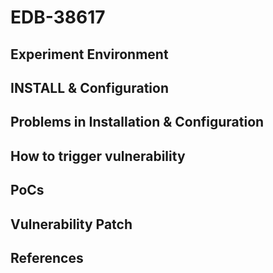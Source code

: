 # EDB-38617

## Experiment Environment

## INSTALL & Configuration

## Problems in Installation & Configuration

## How to trigger vulnerability

## PoCs

## Vulnerability Patch

## References
